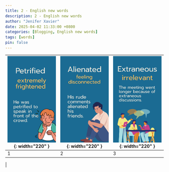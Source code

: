 ```yaml
---
title: 2 - English new words
description: 2 - English new words
author: "Jenifer Xavier"
date: 2025-04-02 11:33:00 +0800
categories: [Blogging, English new words]
tags: [words]
pin: false
---
```


| ![Idioms](/assets/img/2-english-new-words/1.png){: width="220" } | ![Idioms](/assets/img/2-english-new-words/2.png){: width="220" } | ![Idioms](/assets/img/2-english-new-words/3.png){: width="220" } |
| ---------------------------------------------------------------- | ---------------------------------------------------------------- | ---------------------------------------------------------------- |
| 1                                                                | 2                                                                | 3                                                                |

|
